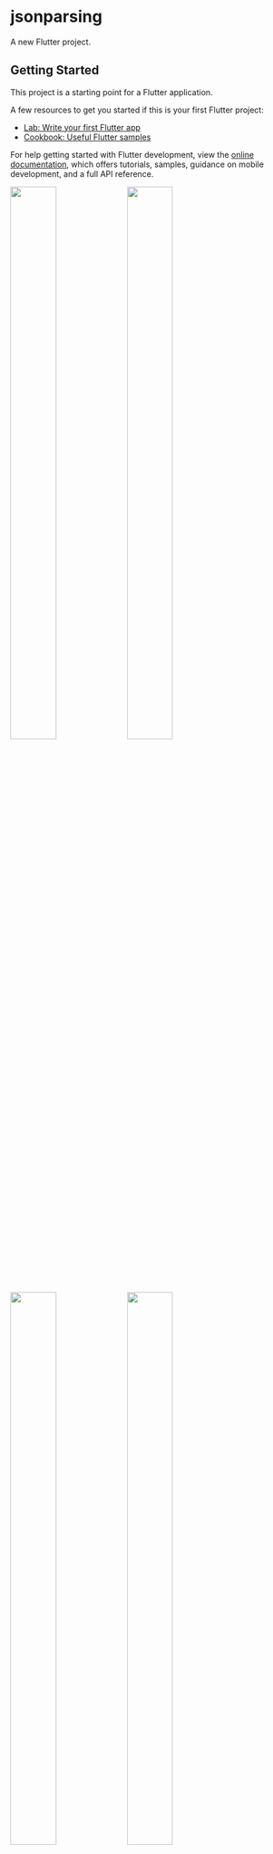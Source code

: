# jsonparsing

A new Flutter project.

## Getting Started

This project is a starting point for a Flutter application.

A few resources to get you started if this is your first Flutter project:

- [Lab: Write your first Flutter app](https://docs.flutter.dev/get-started/codelab)
- [Cookbook: Useful Flutter samples](https://docs.flutter.dev/cookbook)

For help getting started with Flutter development, view the
[online documentation](https://docs.flutter.dev/), which offers tutorials,
samples, guidance on mobile development, and a full API reference.
<p>
<img src="https://github.com/userravina/jsonparsing/assets/120082785/e31acaa7-ce5a-4622-828f-fed3873783f5" height="50%" width="40%">
<img src="https://github.com/userravina/jsonparsing/assets/120082785/722faced-b259-4875-95cc-ad24759f17e5" height="50%" width="40%">
<img src="https://github.com/userravina/jsonparsing/assets/120082785/6015f3af-1acd-4906-963a-2fac7d0b33ff" height="50%" width="40%">
<img src="https://github.com/userravina/jsonparsing/assets/120082785/c1927e2a-c101-4fc2-a030-b8a91ce6f22e" height="50%" width="40%">
<img src="https://github.com/userravina/jsonparsing/assets/120082785/f4a64503-640c-4b3a-81d9-44d124393ba5" height="50%" width="40%">
<img src="https://github.com/userravina/jsonparsing/assets/120082785/cf9f665f-6d9d-415a-b897-17dab17753a0" height="50%" width="40%">
</p>


https://github.com/userravina/jsonparsing/assets/120082785/e3822ec3-d5c9-4051-b981-6e658e963461

